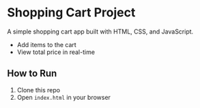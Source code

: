 # Shopping Cart Project

A simple shopping cart app built with HTML, CSS, and JavaScript.  
- Add items to the cart  
- View total price in real-time  

## How to Run
1. Clone this repo
2. Open `index.html` in your browser
